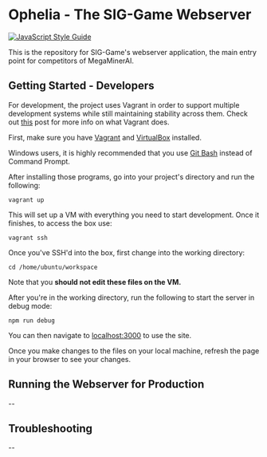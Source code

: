 # Ophelia - The SIG-Game Webserver

[![JavaScript Style Guide](https://img.shields.io/badge/code_style-standard-brightgreen.svg)](https://standardjs.com)

This is the repository for SIG-Game's webserver application, the main entry point
for competitors of MegaMinerAI.

## Getting Started - Developers
For development, the project uses Vagrant in order to support multiple development
systems while still maintaining stability across them. Check out [this](http://siggame.io)
 post for more info on what Vagrant does.
 
 First, make sure you have [Vagrant](https://www.vagrantup.com/downloads.html)
 and [VirtualBox](https://www.virtualbox.org/wiki/Downloads) installed.
 
 Windows users, it is highly recommended that you use
 [Git Bash](https://git-scm.com/downloads) instead of Command Prompt.
 
 After installing those programs, go into your project's directory and run the following:
```
vagrant up
```
This will set up a VM with everything you need to start development. Once it finishes,
to access the box use:

```
vagrant ssh
```
Once you've SSH'd into the box, first change into the working directory:
```
cd /home/ubuntu/workspace
```
Note that you **should not edit these files on the VM.**

After you're in the working directory, run the following to start the server in debug mode: 
```
npm run debug
``` 
You can then navigate to [localhost:3000](localhost:3000) to use the site.

Once you make changes to the files on your local machine, refresh the page in your browser
to see your changes. 

## Running the Webserver for Production

--

## Troubleshooting

--
